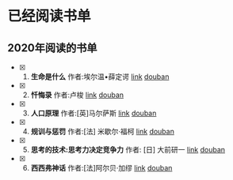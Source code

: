 # 已经阅读书单

## 2020年阅读的书单
- [x] 1. **生命是什么**  作者:埃尔温•薛定谔 [link](./book/2020/生命是什么.md) [douban](https://book.douban.com/subject/1317485/)
- [x] 2. **忏悔录**  作者:卢梭 [link](./book/2020/忏悔录.md) [douban](https://book.douban.com/subject/5437037/)
- [x] 3. **人口原理**  作者:[英]马尔萨斯 [link](./book/2020/人口原理.md) [douban](https://book.douban.com/subject/1274030/)
- [x] 4. **规训与惩罚**  作者:[法] 米歇尔·福柯 [link](./book/2020/规训与惩罚.md) [douban](https://book.douban.com/subject/1012307/)
- [x] 5. **思考的技术:思考力决定竞争力**  作者: [日] 大前研一 [link](./book/2020/思考的技术-思考力决定竞争力.md) [douban](https://book.douban.com/subject/5325852/)
- [x] 6. **西西弗神话**  作者:[法]阿尔贝·加缪 [link](./book/2020/西西弗神话.md) [douban](https://book.douban.com/subject/24257403/)
